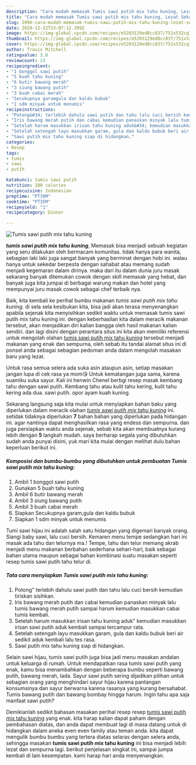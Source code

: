 ```yaml
---
description: "Cara mudah memasak Tumis sawi putih mix tahu kuning, Lezat Sekali"
title: "Cara mudah memasak Tumis sawi putih mix tahu kuning, Lezat Sekali"
slug: 2096-cara-mudah-memasak-tumis-sawi-putih-mix-tahu-kuning-lezat-sekali
date: 2020-12-22T23:07:12.399Z
image: https://img-global.cpcdn.com/recipes/e5203129ed8cc837/751x532cq70/tumis-sawi-putih-mix-tahu-kuning-foto-resep-utama.jpg
thumbnail: https://img-global.cpcdn.com/recipes/e5203129ed8cc837/751x532cq70/tumis-sawi-putih-mix-tahu-kuning-foto-resep-utama.jpg
cover: https://img-global.cpcdn.com/recipes/e5203129ed8cc837/751x532cq70/tumis-sawi-putih-mix-tahu-kuning-foto-resep-utama.jpg
author: Travis Mitchell
ratingvalue: 3.8
reviewcount: 13
recipeingredient:
- "1 bonggol sawi putih"
- "5 buah tahu kuning"
- "6 butir bawang merah"
- "3 siung bawang putih"
- "3 buah cabai merah"
- "Secukupnya garamgula dan kaldu bubuk"
- "1 sdm minyak untuk menumis"
recipeinstructions:
- "Potong&#34; terlebih dahulu sawi putih dan tahu lalu cuci bersih kemudian tiriskan sisihkan."
- "Iris bawang merah putih dan cabai kemudian panaskan minyak lalu tumis bawang merah putih sampai harum kemudian masukkan cabai tumis kembali."
- "Setelah harum masukkan irisan tahu kuning aduk&#34; kemudian masukkan irisan sawi putih aduk kembali sampai tercampur rata."
- "Setelah setengah layu masukkan garam, gula dan kaldu bubuk beri air sedikit aduk kembali lalu tes rasa."
- "Sawi putih mix tahu kuning siap di hidangkan."
categories:
- Resep
tags:
- tumis
- sawi
- putih

katakunci: tumis sawi putih 
nutrition: 280 calories
recipecuisine: Indonesian
preptime: "PT30M"
cooktime: "PT35M"
recipeyield: "1"
recipecategory: Dinner

---
```



![Tumis sawi putih mix tahu kuning](https://img-global.cpcdn.com/recipes/e5203129ed8cc837/751x532cq70/tumis-sawi-putih-mix-tahu-kuning-foto-resep-utama.jpg)

<b><i>tumis sawi putih mix tahu kuning</i></b>, Memasak bisa menjadi sebuah kegiatan yang seru dilakukan oleh bermacam komunitas. tidak hanya para wanita, sebagian laki laki juga sangat banyak yang berminat dengan hobi ini. walau hanya untuk sekedar berpesta dengan sahabat atau memang sudah menjadi kegemaran dalam dirinya. maka dari itu dalam dunia juru masak sekarang banyak ditemukan cowok dengan skill memasak yang hebat, dan banyak juga kita jumpai di berbagai warung makan dan hotel yang mempunyai juru masak cowok sebagai chef terbaik nya.

Baik, kita kembali ke perihal bumbu makanan <i>tumis sawi putih mix tahu kuning</i>. di sela sela kesibukan kita, bisa jadi akan terasa menyenangkan apabila sejenak kita menyisihkan sedikit waktu untuk memasak tumis sawi putih mix tahu kuning ini. dengan keberhasilan kita dalam meracik makanan tersebut, akan menjadikan diri kalian bangga oleh hasil makanan kalian sendiri. dan lagi disini dengan perantara situs ini kita akan memiliki referensi untuk mengolah olahan <u>tumis sawi putih mix tahu kuning</u> tersebut menjadi makanan yang enak dan sempurna, oleh sebab itu tandai alamat situs ini di ponsel anda sebagai sebagian pedoman anda dalam mengolah masakan baru yang lezat.

Untuk rasa semua selera ada suka asin ataupun asin, setiap masakan jangan lupa di cek rasa ya mom😘 Untuk kematangan juga sama, karena suamiku suka sayur. Kali ini henwin Chenel berbgi resep masak kembang tahu dengan sawi putih. Kembang tahu atau kulit tahu kering, kulit tahu kering ada dua. sawi putih. opor ayam kuah kuning.


Sekarang langsung saja kita mulai untuk menyiapkan bahan baku yang diperlukan dalam meracik olahan <u><i>tumis sawi putih mix tahu kuning</i></u> ini. setidak tidaknya diperlukan <b>7</b> bahan bahan yang diperlukan pada hidangan ini. agar nantinya dapat menghasilkan rasa yang endess dan sempurna. dan juga persiapkan waktu anda sejenak, sebab kita akan membuatnya kurang lebih dengan <b>5</b> langkah mudah. saya berharap segala yang dibutuhkan sudah anda punyai disini, yuk mari kita mulai dengan melihat dulu bahan keperluan berikut ini.

<!--inarticleads1-->

##### Komposisi dan bumbu-bumbu yang dibutuhkan untuk pembuatan Tumis sawi putih mix tahu kuning:

1. Ambil 1 bonggol sawi putih
1. Gunakan 5 buah tahu kuning
1. Ambil 6 butir bawang merah
1. Ambil 3 siung bawang putih
1. Ambil 3 buah cabai merah
1. Siapkan Secukupnya garam,gula dan kaldu bubuk
1. Siapkan 1 sdm minyak untuk menumis


Tumi sawi hijau ini adalah salah satu hidangan yang digemari banyak orang. Siangi baby sawi, lalu cuci bersih. Kemaren menu tempe sedangkan hari ini masak ada tahu dan telurnya ma.! Tempe, tahu dan telur memang akrab menjadi menu makanan berbahan sederhana sehari-hari, baik sebagai bahan utama maupun sebagai bahan kombinasi suatu masakan seperti resep tumis sawi putih tahu telur di. 

<!--inarticleads2-->

##### Tata cara menyiapkan Tumis sawi putih mix tahu kuning:

1. Potong&#34; terlebih dahulu sawi putih dan tahu lalu cuci bersih kemudian tiriskan sisihkan.
1. Iris bawang merah putih dan cabai kemudian panaskan minyak lalu tumis bawang merah putih sampai harum kemudian masukkan cabai tumis kembali.
1. Setelah harum masukkan irisan tahu kuning aduk&#34; kemudian masukkan irisan sawi putih aduk kembali sampai tercampur rata.
1. Setelah setengah layu masukkan garam, gula dan kaldu bubuk beri air sedikit aduk kembali lalu tes rasa.
1. Sawi putih mix tahu kuning siap di hidangkan.


Selain sawi hijau, tumis sawi putih juga bisa jadi menu masakan andalan untuk keluarga di rumah. Untuk mendapatkan rasa tumis sawi putih yang enak, kamu bisa menambahkan dengan beberapa bumbu seperti bawang putih, bawang merah, lada. Sayur sawi putih sering dijadikan pilihan untuk sebagian orang yang menghindari sayur hijau karena pantangan konsumsinya dan sayur berwarna karena rasanya yang kurang bersahabat. Tumis bawang putih dan bawang bombay hingga harum. Ingin tahu apa saja manfaat sawi putih? 

Demikianlah sedikit bahasan masakan perihal resep resep <u>tumis sawi putih mix tahu kuning</u> yang enak. kita harap kalian dapat paham dengan pembahasan diatas, dan anda dapat membuat lagi di masa datang untuk di hidangkan dalam aneka even even family atau teman anda. kita dapat mengulik bumbu bumbu yang tertera diatas selaras dengan selera anda, sehingga masakan <b>tumis sawi putih mix tahu kuning</b> ini bisa menjadi lebih lezat dan sempurna lagi. berikut penjelasan singkat ini, sampai jumpa kembali di lain kesempatan. kami harap hari anda menyenangkan.
